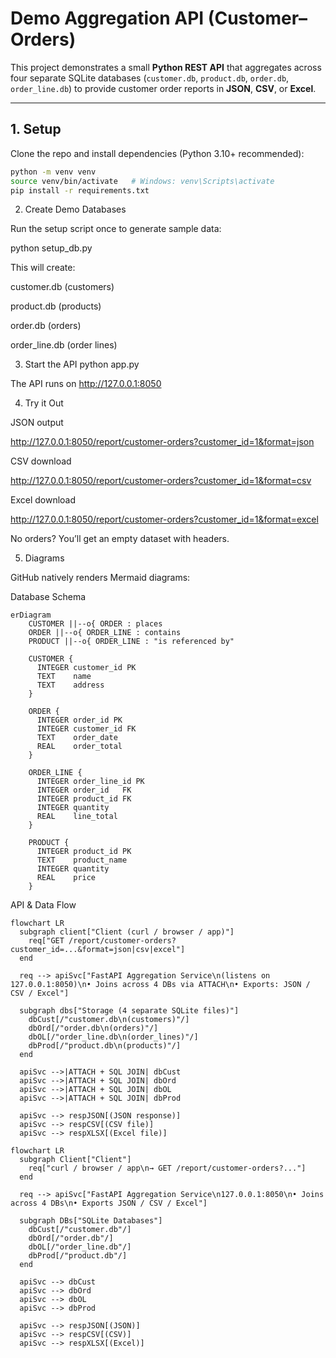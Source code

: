 # Demo Aggregation API (Customer–Orders)

This project demonstrates a small **Python REST API** that aggregates across
four separate SQLite databases (`customer.db`, `product.db`, `order.db`, `order_line.db`)
to provide customer order reports in **JSON**, **CSV**, or **Excel**.

---

## 1. Setup

Clone the repo and install dependencies (Python 3.10+ recommended):

```bash
python -m venv venv
source venv/bin/activate   # Windows: venv\Scripts\activate
pip install -r requirements.txt
```

2. Create Demo Databases

Run the setup script once to generate sample data:

python setup_db.py


This will create:

customer.db (customers)

product.db (products)

order.db (orders)

order_line.db (order lines)

3. Start the API
python app.py


The API runs on http://127.0.0.1:8050

4. Try it Out

JSON output

http://127.0.0.1:8050/report/customer-orders?customer_id=1&format=json


CSV download

http://127.0.0.1:8050/report/customer-orders?customer_id=1&format=csv


Excel download

http://127.0.0.1:8050/report/customer-orders?customer_id=1&format=excel


No orders? You’ll get an empty dataset with headers.

5. Diagrams

GitHub natively renders Mermaid diagrams:

Database Schema
```mermaid
erDiagram
    CUSTOMER ||--o{ ORDER : places
    ORDER ||--o{ ORDER_LINE : contains
    PRODUCT ||--o{ ORDER_LINE : "is referenced by"

    CUSTOMER {
      INTEGER customer_id PK
      TEXT    name
      TEXT    address
    }

    ORDER {
      INTEGER order_id PK
      INTEGER customer_id FK
      TEXT    order_date
      REAL    order_total
    }

    ORDER_LINE {
      INTEGER order_line_id PK
      INTEGER order_id   FK
      INTEGER product_id FK
      INTEGER quantity
      REAL    line_total
    }

    PRODUCT {
      INTEGER product_id PK
      TEXT    product_name
      INTEGER quantity
      REAL    price
    }
```

API & Data Flow
```mermaid
flowchart LR
  subgraph client["Client (curl / browser / app)"]
    req["GET /report/customer-orders?customer_id=...&format=json|csv|excel"]
  end

  req --> apiSvc["FastAPI Aggregation Service\n(listens on 127.0.0.1:8050)\n• Joins across 4 DBs via ATTACH\n• Exports: JSON / CSV / Excel"]

  subgraph dbs["Storage (4 separate SQLite files)"]
    dbCust[/"customer.db\n(customers)"/]
    dbOrd[/"order.db\n(orders)"/]
    dbOL[/"order_line.db\n(order_lines)"/]
    dbProd[/"product.db\n(products)"/]
  end

  apiSvc -->|ATTACH + SQL JOIN| dbCust
  apiSvc -->|ATTACH + SQL JOIN| dbOrd
  apiSvc -->|ATTACH + SQL JOIN| dbOL
  apiSvc -->|ATTACH + SQL JOIN| dbProd

  apiSvc --> respJSON[(JSON response)]
  apiSvc --> respCSV[(CSV file)]
  apiSvc --> respXLSX[(Excel file)]
```

```mermaid
flowchart LR
  subgraph Client["Client"]
    req["curl / browser / app\n→ GET /report/customer-orders?..."]
  end

  req --> apiSvc["FastAPI Aggregation Service\n127.0.0.1:8050\n• Joins across 4 DBs\n• Exports JSON / CSV / Excel"]

  subgraph DBs["SQLite Databases"]
    dbCust[/"customer.db"/]
    dbOrd[/"order.db"/]
    dbOL[/"order_line.db"/]
    dbProd[/"product.db"/]
  end

  apiSvc --> dbCust
  apiSvc --> dbOrd
  apiSvc --> dbOL
  apiSvc --> dbProd

  apiSvc --> respJSON[(JSON)]
  apiSvc --> respCSV[(CSV)]
  apiSvc --> respXLSX[(Excel)]
```
